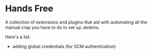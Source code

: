 Hands Free
===

A collection of extensions and plugins that aid with automating all the manual crap you have to do to set up Jenkins.

Here's a list:

* adding global credentials (for SCM authentication)
